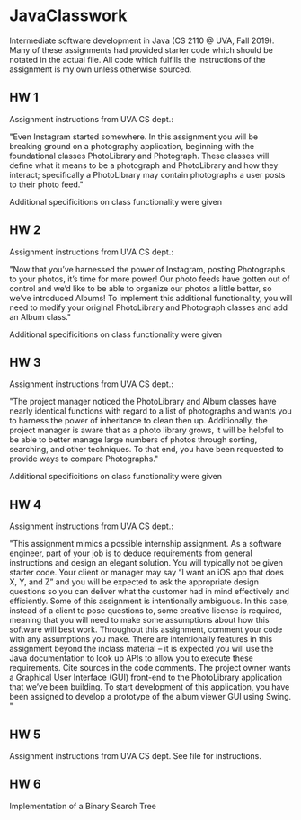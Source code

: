 # JavaClasswork
Intermediate software development in Java (CS 2110 @ UVA, Fall 2019).
Many of these assignments had provided starter code which should be notated in the actual file. All code which fulfills the instructions of the assignment is my own unless otherwise sourced. 

## HW 1
Assignment instructions from UVA CS dept.:

"Even Instagram started somewhere. In this assignment you will be breaking ground
on a photography application, beginning with the foundational classes PhotoLibrary and Photograph.
These classes will define what it means to be a photograph and PhotoLibrary and how they interact;
specifically a PhotoLibrary may contain photographs a user posts to their photo feed."

Additional specificitions on class functionality were given

## HW 2
Assignment instructions from UVA CS dept.:

"Now that you’ve harnessed the power of Instagram, posting Photographs to your
photos, it’s time for more power! Our photo feeds have gotten out of control and we’d like to be able
to organize our photos a little better, so we’ve introduced Albums! To implement this additional
functionality, you will need to modify your original PhotoLibrary and Photograph classes and add
an Album class."

Additional specificitions on class functionality were given

## HW 3
Assignment instructions from UVA CS dept.:

"The project manager noticed the PhotoLibrary and Album classes have nearly identical functions with regard to a list of photographs and wants you to harness the power of inheritance
to clean then up.
Additionally, the project manager is aware that as a photo library grows, it will be helpful to be
able to better manage large numbers of photos through sorting, searching, and other techniques. To
that end, you have been requested to provide ways to compare Photographs."

Additional specificitions on class functionality were given

## HW 4
Assignment instructions from UVA CS dept.:

"This assignment mimics a possible internship assignment. As a software engineer,
part of your job is to deduce requirements from general instructions and design an elegant solution.
You will typically not be given starter code. Your client or manager may say “I want an iOS app
that does X, Y, and Z” and you will be expected to ask the appropriate design questions so you can
deliver what the customer had in mind effectively and efficiently.
Some of this assignment is intentionally ambiguous. In this case, instead of a client to pose questions
to, some creative license is required, meaning that you will need to make some assumptions about
how this software will best work. Throughout this assignment, comment your code with
any assumptions you make. There are intentionally features in this assignment beyond the inclass material – it is expected you will use the Java documentation to look up APIs to allow you to
execute these requirements. Cite sources in the code comments.
The project owner wants a Graphical User Interface (GUI) front-end to the PhotoLibrary application that we’ve been building. To start development of this application, you have been assigned to
develop a prototype of the album viewer GUI using Swing. "

## HW 5
Assignment instructions from UVA CS dept. See file for instructions.

## HW 6

Implementation of a Binary Search Tree



